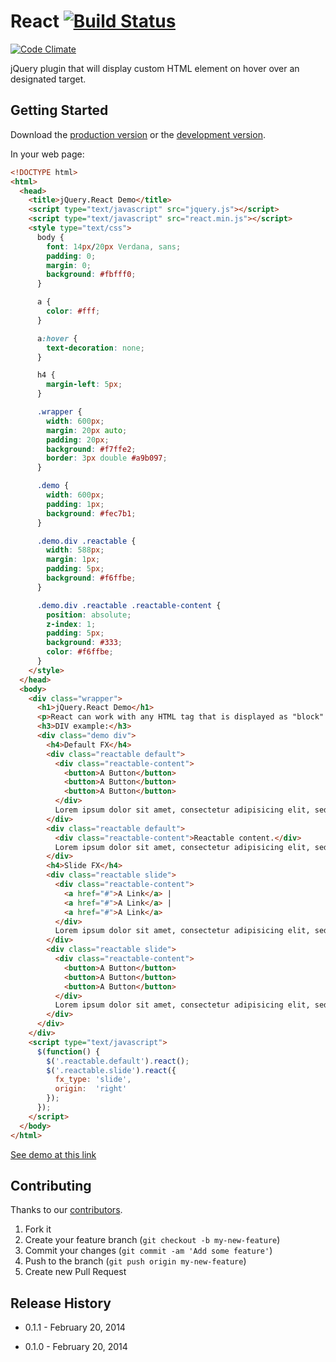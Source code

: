 # React [![Build Status](https://travis-ci.org/ducknorris/react.png)](https://travis-ci.org/ducknorris/react)

[![Code Climate](https://codeclimate.com/github/ducknorris/react.png)](https://codeclimate.com/github/ducknorris/react)

jQuery plugin that will display custom HTML element on hover over an designated target.

## Getting Started
Download the [production version][min] or the [development version][max].

[min]: https://raw.github.com/ducknorris/react/master/dist/react.min.js
[max]: https://raw.github.com/ducknorris/react/master/dist/react.js

In your web page:

```html
<!DOCTYPE html>
<html>
  <head>
    <title>jQuery.React Demo</title>
    <script type="text/javascript" src="jquery.js"></script>
    <script type="text/javascript" src="react.min.js"></script>
    <style type="text/css">
      body {
        font: 14px/20px Verdana, sans;
        padding: 0;
        margin: 0;
        background: #fbfff0;
      }

      a {
        color: #fff;
      }

      a:hover {
        text-decoration: none;
      }

      h4 {
        margin-left: 5px;
      }

      .wrapper {
        width: 600px;
        margin: 20px auto;
        padding: 20px;
        background: #f7ffe2;
        border: 3px double #a9b097;
      }

      .demo {
        width: 600px;
        padding: 1px;
        background: #fec7b1;
      }

      .demo.div .reactable {
        width: 588px;
        margin: 1px;
        padding: 5px;
        background: #f6ffbe;
      }

      .demo.div .reactable .reactable-content {
        position: absolute;
        z-index: 1;
        padding: 5px;
        background: #333;
        color: #f6ffbe;
      }
    </style>
  </head>
  <body>
    <div class="wrapper">
      <h1>jQuery.React Demo</h1>
      <p>React can work with any HTML tag that is displayed as "block".</p>
      <h3>DIV example:</h3>
      <div class="demo div">
        <h4>Default FX</h4>
        <div class="reactable default">
          <div class="reactable-content">
            <button>A Button</button>
            <button>A Button</button>
            <button>A Button</button>
          </div>
          Lorem ipsum dolor sit amet, consectetur adipisicing elit, sed do eiusmod tempor incididunt ut labore et dolore magna aliqua. Ut enim ad minim veniam, quis nostrud exercitation ullamco laboris nisi ut aliquip ex ea commodo consequat. Duis aute irure dolor in reprehenderit in voluptate velit esse.
        </div>
        <div class="reactable default">
          <div class="reactable-content">Reactable content.</div>
          Lorem ipsum dolor sit amet, consectetur adipisicing elit, sed do eiusmod.
        </div>
        <h4>Slide FX</h4>
        <div class="reactable slide">
          <div class="reactable-content">
            <a href="#">A Link</a> |
            <a href="#">A Link</a> |
            <a href="#">A Link</a>
          </div>
          Lorem ipsum dolor sit amet, consectetur adipisicing elit, sed do eiusmod.
        </div>
        <div class="reactable slide">
          <div class="reactable-content">
            <button>A Button</button>
            <button>A Button</button>
            <button>A Button</button>
          </div>
          Lorem ipsum dolor sit amet, consectetur adipisicing elit, sed do eiusmod.
        </div>
      </div>
    </div>
    <script type="text/javascript">
      $(function() {
        $('.reactable.default').react();
        $('.reactable.slide').react({
          fx_type: 'slide',
          origin:  'right'
        });
      });
    </script>
  </body>
</html>
```

[See demo at this link](http://ducknorris.github.io/react/)

## Contributing

Thanks to our [contributors](https://github.com/ducknorris/react/graphs/contributors).

1. Fork it
2. Create your feature branch (`git checkout -b my-new-feature`)
3. Commit your changes (`git commit -am 'Add some feature'`)
4. Push to the branch (`git push origin my-new-feature`)
5. Create new Pull Request

## Release History

* 0.1.1 - February 20, 2014

* 0.1.0 - February 20, 2014

